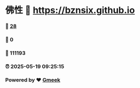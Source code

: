 # 佛性 :link: https://bznsix.github.io 
### :page_facing_up: [28](https://bznsix.github.io/tag.html) 
### :speech_balloon: 0 
### :hibiscus: 111193 
### :alarm_clock: 2025-05-19 09:25:15 
### Powered by :heart: [Gmeek](https://github.com/Meekdai/Gmeek)
